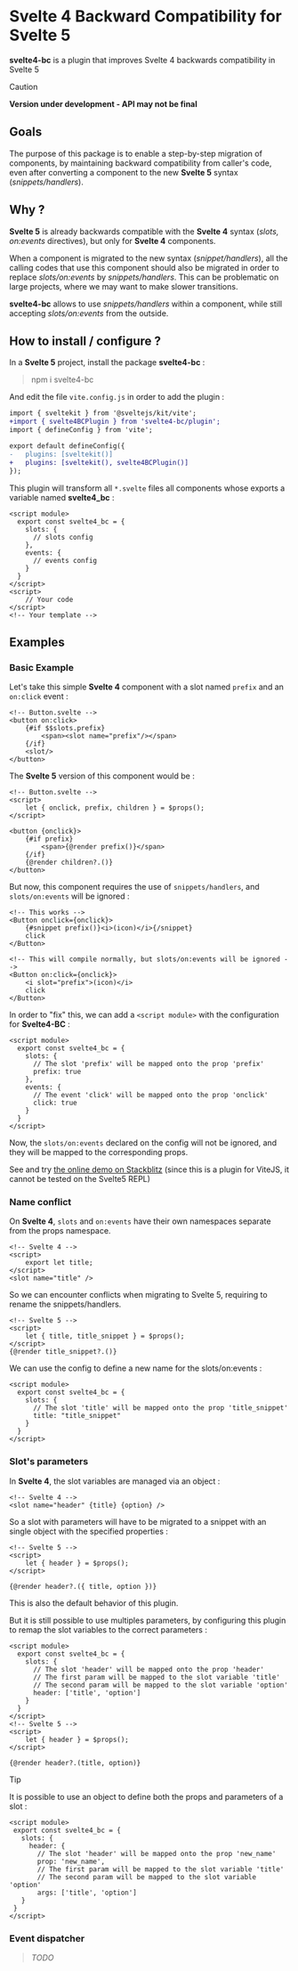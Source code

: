 # Svelte 4 Backward Compatibility for Svelte 5

**svelte4-bc** is a plugin that improves Svelte 4 backwards compatibility in Svelte 5

> [!CAUTION]
> **Version under development - API may not be final**

## Goals

The purpose of this package is to enable a step-by-step migration of components, by maintaining backward compatibility from caller's code, even after converting a component to the new **Svelte 5** syntax (*snippets/handlers*).

## Why ?

**Svelte 5** is already backwards compatible with the **Svelte 4** syntax (*slots, on:events* directives), but only for **Svelte 4** components.

When a component is migrated to the new syntax (*snippet/handlers*), all the calling codes that use this component should also be migrated in order to replace *slots/on:events* by *snippets/handlers*.
This can be problematic on large projects, where we may want to make slower transitions.

**svelte4-bc** allows to use *snippets/handlers* within a component, while still accepting *slots/on:events* from the outside.

## How to install / configure ?

In a **Svelte 5** project, install the package **svelte4-bc** :
> npm i svelte4-bc

And edit the file `vite.config.js` in order to add the plugin :
```diff
import { sveltekit } from '@sveltejs/kit/vite';
+import { svelte4BCPlugin } from 'svelte4-bc/plugin';
import { defineConfig } from 'vite';

export default defineConfig({
-	plugins: [sveltekit()]
+	plugins: [sveltekit(), svelte4BCPlugin()]
});
```

This plugin will transform all `*.svelte` files all components whose exports a variable named **svelte4_bc** :

```svelte
<script module>
  export const svelte4_bc = {
    slots: {
      // slots config
    },
    events: {
      // events config
    }
  }
</script>
<script>
    // Your code
</script>
<!-- Your template -->
```

## Examples

### Basic Example

Let's take this simple **Svelte 4** component with a slot named `prefix` and an `on:click` event :
```svelte
<!-- Button.svelte -->
<button on:click>
	{#if $$slots.prefix}
		<span><slot name="prefix"/></span>
	{/if}
	<slot/>
</button>
```
The **Svelte 5** version of this component would be :
```svelte
<!-- Button.svelte -->
<script>
	let { onclick, prefix, children } = $props();
</script>

<button {onclick}>
	{#if prefix}
		<span>{@render prefix()}</span>
	{/if}
	{@render children?.()}
</button>
```

But now, this component requires the use of `snippets/handlers`, and `slots/on:events` will be ignored :

```svelte
<!-- This works -->
<Button onclick={onclick}>
	{#snippet prefix()}<i>(icon)</i>{/snippet}
	click
</Button>

<!-- This will compile normally, but slots/on:events will be ignored -->
<Button on:click={onclick}>
	<i slot="prefix">(icon)</i>
	click
</Button>
```

In order to "fix" this, we can add a `<script module>` with the configuration for **Svelte4-BC** :

```svelte
<script module>
  export const svelte4_bc = {
    slots: {
      // The slot 'prefix' will be mapped onto the prop 'prefix'
      prefix: true
    },
    events: {
      // The event 'click' will be mapped onto the prop 'onclick'
      click: true
    }
  }
</script>
```

Now, the `slots/on:events` declared on the config will not be ignored, and they will be mapped to the corresponding props.

See and try [the online demo on Stackblitz](https://stackblitz.com/edit/svelte4-bc?file=src%2Froutes%2F%2Bpage.svelte,src%2Froutes%2FButton.svelte)
(since this is a plugin for ViteJS, it cannot be tested on the Svelte5 REPL)

### Name conflict

On **Svelte 4**, `slots` and `on:events` have their own namespaces separate from the props namespace.

```svelte
<!-- Svelte 4 -->
<script>
	export let title;
</script>
<slot name="title" />
```

So we can encounter conflicts when migrating to Svelte 5, requiring to rename the snippets/handlers.

```svelte
<!-- Svelte 5 -->
<script>
	let { title, title_snippet } = $props();
</script>
{@render title_snippet?.()}
```

We can use the config to define a new name for the slots/on:events :

```svelte
<script module>
  export const svelte4_bc = {
    slots: {
      // The slot 'title' will be mapped onto the prop 'title_snippet'
      title: "title_snippet"
    }
  }
</script>
```

### Slot's parameters

In **Svelte 4**, the slot variables are managed via an object :

```svelte
<!-- Svelte 4 -->
<slot name="header" {title} {option} />
```

So a slot with parameters will have to be migrated to a snippet with an single object with the specified properties :

```svelte
<!-- Svelte 5 -->
<script>
	let { header } = $props();
</script>

{@render header?.({ title, option })}
```

This is also the default behavior of this plugin.

But it is still possible to use multiples parameters, by configuring this plugin to remap the slot variables to the correct parameters :
```svelte
<script module>
  export const svelte4_bc = {
    slots: {
      // The slot 'header' will be mapped onto the prop 'header'
      // The first param will be mapped to the slot variable 'title'
      // The second param will be mapped to the slot variable 'option'
      header: ['title', 'option']
    }
  }
</script>
<!-- Svelte 5 -->
<script>
	let { header } = $props();
</script>

{@render header?.(title, option)}
```

> [!TIP]
> It is possible to use an object to define both the props and parameters of a slot :
> 
>```svelte
><script module>
>  export const svelte4_bc = {
>    slots: {
>      header: {
>        // The slot 'header' will be mapped onto the prop 'new_name'
>        prop: 'new_name',
>        // The first param will be mapped to the slot variable 'title'
>        // The second param will be mapped to the slot variable 'option'
>        args: ['title', 'option']
>    }
>  }
> </script>
> ```





### Event dispatcher

> *TODO*

